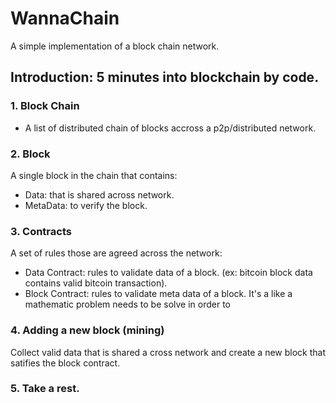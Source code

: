 # WannaChain
A simple implementation of a block chain network.

## Introduction: 5 minutes into blockchain by code.

### 1. Block Chain
- A list of distributed chain of blocks accross a p2p/distributed network.

### 2. Block
 A single block in the chain that contains:
- Data: that is shared across network.
- MetaData: to verify the block. 

### 3. Contracts
 A set of rules those are agreed across the network:
 - Data Contract: rules to validate data of a block. (ex: bitcoin block data contains valid bitcoin transaction).
 - Block Contract: rules to validate meta data of a block. It's a like a mathematic problem needs to be solve in order to
 
### 4. Adding a new block (mining)
Collect valid data that is shared a cross network and create a new block that satifies the block contract.

### 5. Take a rest.
